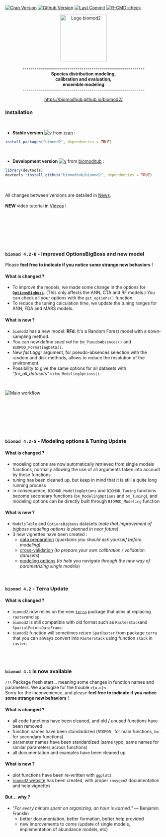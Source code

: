 [![Cran Version](https://www.r-pkg.org/badges/version/biomod2?color=yellow)](https://cran.r-project.org/package=biomod2)
[![Github Version](https://img.shields.io/badge/devel%20version-4.2--6--2-blue.svg)](https://github.com/biomodhub/biomod2)
[![Last Commit](https://img.shields.io/github/last-commit/biomodhub/biomod2.svg)](https://github.com/biomodhub/biomod2/commits/master)
[![R-CMD-check](https://github.com/biomodhub/biomod2/actions/workflows/R-CMD-check.yml/badge.svg)](https://github.com/biomodhub/biomod2/actions/workflows/R-CMD-check.yml)

<!-- [![Download](http://cranlogs.r-pkg.org/badges/grand-total/biomod2?color=yellow)](https://cran.r-project.org/package=segclust2d) -->
<!-- 
badge for github version :
badger::badge_github_version("biomodhub/biomod2", "blue") 
-->

<style>
.zoom p {
width:800px;
margin-left: auto;
margin-right: auto;
}
.zoom p:hover {
width:1500px;
position: relative;
z-index: 10;
}
</style>


<div align="center">
<p><img src="articles/pictures/LogoBiomod.png" alt="Logo biomod2" width=150px></img></p>

<b>------------------------------------------------------------<br/>
Species distribution modeling, <br/>
calibration and evaluation, <br/>
ensemble modeling <br/>
------------------------------------------------------------<br/>
</b>

https://biomodhub.github.io/biomod2/
</div>


### <i class="fas fa-tools"></i> Installation

<br/>

- **Stable version** [![v](https://www.r-pkg.org/badges/version/biomod2?color=yellow)](https://cran.r-project.org/package=biomod2) from [cran](https://CRAN.R-project.org/package=biomod2) :

```R
install.packages("biomod2", dependencies = TRUE)
```

<br/>

- **Development version** [![v](https://img.shields.io/badge/devel%20version-4.2--6--2-blue.svg)](https://github.com/biomodhub/biomod2) from [biomodhub](https://github.com/biomodhub/biomod2) :

```R
library(devtools)
devtools::install_github("biomodhub/biomod2", dependencies = TRUE)
```

<br/><br/>
<i class="fas fa-exclamation-triangle"></i> All changes between versions are detailed in [News](https://biomodhub.github.io/biomod2/articles/news.html).
<br/><br/>
<i class="fab fa-youtube"></i> **NEW** video tutorial in [Videos](https://biomodhub.github.io/biomod2/articles/vignette_videos.html) !

<br/><br/><br/>

<br/><br/>


### <i class="fas fa-envelope-open-text"></i> `biomod 4.2-6` - Improved OptionsBigBoss and new model


<i class="fas fa-exclamation-triangle"></i> Please **feel free to indicate if you notice some strange new behaviors** !

#### <i class="fas fa-exchange-alt"></i> What is changed ?

- To improve the models, we made some change in the options for [**`OptionsBigboss`**](https://biomodhub.github.io/biomod2/reference/OptionsBigboss.html). (This only affects the ANN, CTA and RF models.) You can check all your options with the `get_options()` function.
- To reduce the tuning calculation time, we update the tuning ranges for ANN, FDA and MARS models.

#### <i class="fas fa-plus-square"></i> What is new ?

- `biomod2` has a new model: **RFd**. It's a Random Forest model with a down-sampling method.
- You can now define _seed.val_ for `bm_PseudoAbsences()` and `BIOMOD_FormatingData()`.
- New _fact.aggr_ argument, for pseudo-absences selection with the random and disk methods, allows to reduce the resolution of the environment.
- Possibility to give the same options for all datasets with _"for_all_datasets"_ in `bm_ModelingOptions()`.

<br/>

<div class="zoom">
<p><img src="articles/pictures/SCHEMA_BIOMOD2_WORKFLOW_functions.png" alt="Main workflow"></img></p>
</div>

<br/><br/><br/>

<br/><br/>


### <i class="fas fa-envelope"></i> `biomod 4.2-5` - Modeling options & Tuning Update

#### <i class="fas fa-exchange-alt"></i> What is changed ?

- modeling options are now automatically retrieved from single models functions, normally allowing the use of all arguments taken into account by these functions
- tuning has been cleaned up, but keep in mind that it is still a quite long running process
- in consequence, `BIOMOD_ModelingOptions` and `BIOMOD_Tuning` functions become secondary functions (`bm_ModelingOptions` and `bm_Tuning`), and modeling options can be directly built through `BIOMOD_Modeling` function

#### <i class="fas fa-plus-square"></i> What is new ?

- `ModelsTable` and `OptionsBigboss` datasets (*note that improvement of bigboss modeling options is planned in near future*)
- 3 new vignettes have been created :
    - [data preparation](https://biomodhub.github.io/biomod2/articles/vignette_dataPreparation.html) (*questions you should ask yourself before modeling*)
    - [cross-validation](https://biomodhub.github.io/biomod2/articles/vignette_crossValidation.html) (*to prepare your own calibration / validation datasets*)
    - [modeling options](https://biomodhub.github.io/biomod2/articles/vignette_modelingOptions.html) (*to help you navigate through the new way of parametrizing single models*)

<br/>

### <i class="fas fa-envelope"></i> `biomod 4.2` - Terra Update

#### <i class="fas fa-exchange-alt"></i> What is changed ?

- `biomod2` now relies on the new [`terra`](https://github.com/rspatial/terra) package that aims at replacing `raster`and `sp`.
- `biomod2` is still compatible with old format such as `RasterStack`and `SpatialPointsDataFrame`.
- `biomod2` function will sometimes return `SpatRaster` from package `terra` that you can always convert into `RasterStack` using function `stack` in `raster`.

<br/><br/>



### <i class="fas fa-envelope"></i> `biomod 4.1` is now available

`/!\` Package fresh start... meaning some changes in function names and parameters. We apologize for the trouble `>{o.o}<` <br/>
Sorry for the inconvenience, and please **feel free to indicate if you notice some strange new behaviors** !


#### <i class="fas fa-exchange-alt"></i> What is changed ?

- all code functions have been cleaned, and old / unused functions have been removed
- function names have been standardized (`BIOMOD_` for main functions, `bm_` for secondary functions)
- parameter names have been standardized (same typo, same names for similar parameters across functions)
- all documentation and examples have been cleaned up

#### <i class="fas fa-plus-square"></i> What is new ?

- plot functions have been re-written with `ggplot2`
- [`biomod2` website](https://biomodhub.github.io/biomod2/) has been created, with proper `roxygen2` documentation and help vignettes

#### <i class="fas fa-question-circle"></i> But... why ?

- “*For every minute spent on organizing, an hour is earned.*” — Benjamin Franklin
  - better documentation, better formation, better help provided
  - new improvements to come (update of single models, implementation of abundance models, etc)

<br/><br/>




